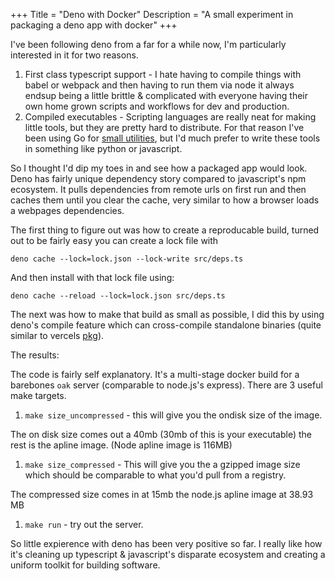 +++
Title = "Deno with Docker"
Description = "A small experiment in packaging a deno app with docker"
+++

I've been following deno from a far for a while now, I'm particularly interested in it for two reasons.

1. First class typescript support - I hate having to compile things with babel or webpack and then having to run them via node it always endsup being a little brittle & complicated with everyone having their own home grown scripts and workflows for dev and production.
2. Compiled executables - Scripting languages are really neat for making little tools, but they are pretty hard to distribute. For that reason I've been using Go for [small utilities](/#tools), but I'd much prefer to write these tools in something like python or javascript.

So I thought I'd dip my toes in and see how a packaged app would look. Deno has fairly unique dependency story compared to javascript's npm ecosystem. It pulls dependencies from remote urls on first run and then caches them until you clear the cache, very similar to how a browser loads a webpages dependencies. 

The first thing to figure out was how to create a reproducable build, turned out to be fairly easy you can create a lock file with 

```
deno cache --lock=lock.json --lock-write src/deps.ts
```

And then install with that lock file using:

```
deno cache --reload --lock=lock.json src/deps.ts
```

The next was how to make that build as small as possible, I did this by using deno's compile feature which can cross-compile standalone binaries (quite similar to vercels [pkg](https://www.npmjs.com/package/pkg)).  

The results:

The code is fairly self explanatory. It's a multi-stage docker build for a barebones `oak` server (comparable to node.js's express). There are 3 useful make targets. 

1. `make size_uncompressed` - this will give you the ondisk size of the image.

The on disk size comes out a 40mb (30mb of this is your executable) the rest is the apline image. (Node apline image is 116MB)

1. `make size_compressed` - This will give you the a gzipped image size which should be comparable to what you'd pull from a registry.

The compressed size comes in at 15mb the node.js apline image at 38.93 MB

1. `make run` - try out the server.


So little expierence with deno has been very positive so far. I really like how it's cleaning up typescript & javascript's disparate ecosystem and creating a uniform toolkit for building software.
